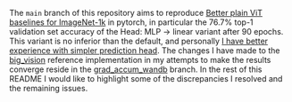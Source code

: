 The `main` branch of this repository aims to reproduce [Better plain ViT baselines for ImageNet-1k](https://arxiv.org/abs/2205.01580) in pytorch,
in particular the 76.7% top-1 validation set accuracy of the Head: MLP → linear variant after 90 epochs. This variant is no inferior than the default,
and personally [I have better experience with simpler prediction head](https://iclr-blogposts.github.io/2024/blog/alibi-mlm/). The changes I have made
to the [big_vision](https://github.com/google-research/big_vision/tree/main) reference implementation in my attempts to make the results converge
reside in the [grad_accum_wandb](https://github.com/EIFY/big_vision/tree/grad_accum_wandb) branch. In the rest of this README I would like to highlight
some of the discrepancies I resolved and the remaining issues.
